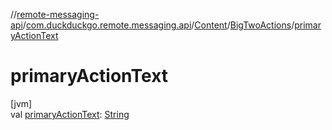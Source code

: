 //[remote-messaging-api](../../../../index.md)/[com.duckduckgo.remote.messaging.api](../../index.md)/[Content](../index.md)/[BigTwoActions](index.md)/[primaryActionText](primary-action-text.md)

# primaryActionText

[jvm]\
val [primaryActionText](primary-action-text.md): [String](https://kotlinlang.org/api/latest/jvm/stdlib/kotlin/-string/index.html)
